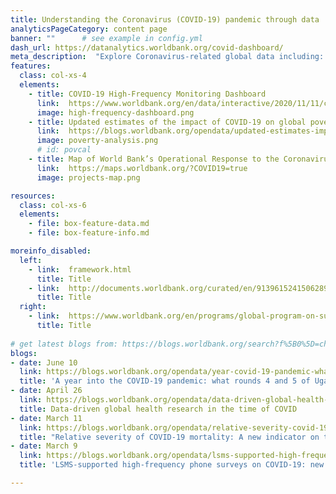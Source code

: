 ```yaml
---
title: Understanding the Coronavirus (COVID-19) pandemic through data
analyticsPageCategory: content page
banner: ""      # see example in config.yml
dash_url: https://datanalytics.worldbank.org/covid-dashboard/
meta_description:  "Explore Coronavirus-related global data including: confirmed cases and deaths; hospitals beds per capita; physicians per capita; health expenditures; disease prevalence; life expectancy; access to basic handwashing; population by age and gender, and others."
features:
  class: col-xs-4
  elements:
    - title: COVID-19 High-Frequency Monitoring Dashboard
      link:  https://www.worldbank.org/en/data/interactive/2020/11/11/covid-19-high-frequency-monitoring-dashboard
      image: high-frequency-dashboard.png
    - title: Updated estimates of the impact of COVID-19 on global poverty
      link:  https://blogs.worldbank.org/opendata/updated-estimates-impact-covid-19-global-poverty-effect-new-data
      image: poverty-analysis.png
      # id: povcal
    - title: Map of World Bank’s Operational Response to the Coronavirus
      link:  https://maps.worldbank.org/?COVID19=true
      image: projects-map.png

resources:
  class: col-xs-6
  elements:
    - file: box-feature-data.md
    - file: box-feature-info.md

moreinfo_disabled:
  left:
    - link:  framework.html
      title: Title
    - link:  http://documents.worldbank.org/curated/en/913961524150628959
      title: Title
  right:
    - link:  https://www.worldbank.org/en/programs/global-program-on-sustainability
      title: Title
 
# get latest blogs from: https://blogs.worldbank.org/search?f%5B0%5D=channel%3A4&f%5B1%5D=language%3Aen&f%5B2%5D=series%3A881
blogs:
- date: June 10
  link: https://blogs.worldbank.org/opendata/year-covid-19-pandemic-what-rounds-4-and-5-uganda-high-frequency-phone-survey-tell
  title: 'A year into the COVID-19 pandemic: what rounds 4 and 5 of Uganda High-Frequency Phone Survey tell'
- date: April 26
  link: https://blogs.worldbank.org/opendata/data-driven-global-health-research-time-covid
  title: Data-driven global health research in the time of COVID
- date: March 11
  link: https://blogs.worldbank.org/opendata/relative-severity-covid-19-mortality-new-indicator-world-banks-data-platform
  title: "Relative severity of COVID-19 mortality: A new indicator on the World Bank\u2019s data platform"
- date: March 9
  link: https://blogs.worldbank.org/opendata/lsms-supported-high-frequency-phone-surveys-covid-19-new-harmonized-datafiles-and
  title: 'LSMS-supported high-frequency phone surveys on COVID-19: new harmonized datafiles and variables available'

---
```


